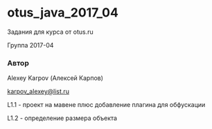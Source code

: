 # otus_java_2017_04
Задания для курса от otus.ru

Группа 2017-04

### Автор 
Alexey Karpov (Алексей Карпов)

karpov_alexey@list.ru

L1.1 - проект на мавене плюс добавление плагина для обфускации

L1.2 - определение размера объекта

